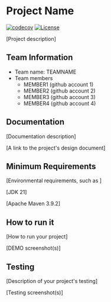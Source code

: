 # Project Name

[![codecov](https://codecov.io/gh/yiming-tang-cs/githubActionsDemo/graph/badge.svg?token=BJOQ2SEZOQ)](https://codecov.io/gh/yiming-tang-cs/githubActionsDemo)  [![License](https://img.shields.io/badge/License-Apache%202.0-blue.svg)](https://opensource.org/licenses/Apache-2.0)

[Project description]


## Team Information
* Team name: TEAMNAME
* Team members
  * MEMBER1 (github account 1)
  * MEMBER2 (github account 2)
  * MEMBER3 (github account 3)
  * MEMBER4 (github account 4)


## Documentation

[Documentation description]

[A link to the project's design document]


## Minimum Requirements

[Environmental requirements, such as ]

[JDK 21]

[Apache Maven 3.9.2]


## How to run it

[How to run your project]

[DEMO screenshot(s)]

## Testing

[Description of your project's testing]

[Testing screenshot(s)]